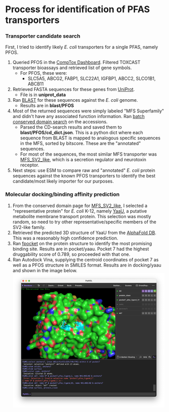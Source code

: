 # Process for identification of PFAS transporters

### Transporter candidate search 
First, I tried to identify likely *E. coli* transporters for a single PFAS, namely PFOS.

1. Queried PFOS in the [CompTox Dashboard](https://comptox.epa.gov/dashboard/chemical/invitrodb/DTXSID3031864). Filtered TOXCAST transporter bioassays and retrieved list of gene symbols.
    - For PFOS, these were:
        - SLC5A5, ABCG2, FABP1, SLC22A1, IGFBP1, ABCC2, SLCO1B1, ABCB11
2. Retrieved FASTA sequences for these genes from [UniProt](https://www.uniprot.org/).
    - File is in **uniprot_data**
3. Ran [BLAST](https://blast.ncbi.nlm.nih.gov/Blast.cgi) for these sequences against the *E. coli* genome.
    - Results are in **blast/PFOS**
4. Most of the returned sequences were simply labeled "MFS Superfamily" and didn't have any associated function information. Ran [batch conserved domain search](https://www.ncbi.nlm.nih.gov/Structure/bwrpsb/bwrpsb.cgi) on the accessions.
    - Parsed the CD-search results and saved them to **blast/PFOS/cd_dict.json**. This is a python dict where each sequence from BLAST is mapped to analogous specific sequences in the MFS, sorted by bitscore. These are the "annotated" sequences.
    - For most of the sequences, the most similar MFS transporter was [MFS_SV2_like](https://www.uniprot.org/uniprotkb/Q7L1I2/entry), which is a secretion regulator and neurotoxin receptor. 
5. Next steps: use ESM to compare raw and "annotated" *E. coli* protein sequences against the known PFOS transporters to identify the best candidate/most likely importer for our purposes.

### Molecular docking/binding affinity prediction

1. From the conserved domain page for [MFS_SV2_like](https://www.uniprot.org/uniprotkb/Q7L1I2/entry), I selected a "representative protein" for *E. coli* K-12, namely [YaaU](https://www.ncbi.nlm.nih.gov/protein/P31679.2), a putative metabolite membrane transport protein. This selection was mostly random, so need to try other representative/specific members of the SV2-like family.
2. Retrieved the predicted 3D structure of YaaU from the [AlphaFold DB](https://alphafold.ebi.ac.uk/entry/P31679?activeTab=summary). This was a reasonably high confidence prediction.
3. Ran [fpocket](https://github.com/Discngine/fpocket) on the protein structure to identify the most promising binding site. Results are in pocket/yaau. Pocket 7 had the highest druggability score of 0.789, so proceeded with that one.
4. Ran Autodock Vina, supplying the centroid coordinates of pocket 7 as well as a PFOS structure in SMILES format. Results are in docking/yaau and shown in the image below. ![docking result](images/image.png)
